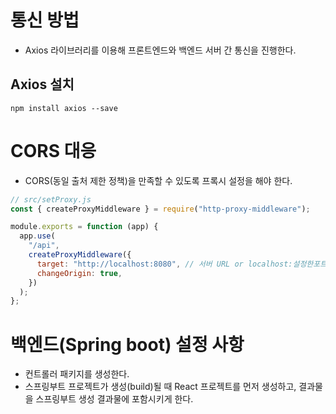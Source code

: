 # 통신 방법

- Axios 라이브러리를 이용해 프론트엔드와 백엔드 서버 간 통신을 진행한다.

## Axios 설치

```
npm install axios --save
```

# CORS 대응

- CORS(동일 출처 제한 정책)을 만족할 수 있도록 프록시 설정을 해야 한다.

```js
// src/setProxy.js
const { createProxyMiddleware } = require("http-proxy-middleware");

module.exports = function (app) {
  app.use(
    "/api",
    createProxyMiddleware({
      target: "http://localhost:8080", // 서버 URL or localhost:설정한포트번호
      changeOrigin: true,
    })
  );
};
```

# 백엔드(Spring boot) 설정 사항

- 컨트롤러 패키지를 생성한다.
- 스프링부트 프로젝트가 생성(build)될 때 React 프로젝트를 먼저 생성하고, 결과물을 스프링부트 생성 결과물에 포함시키게 한다.
